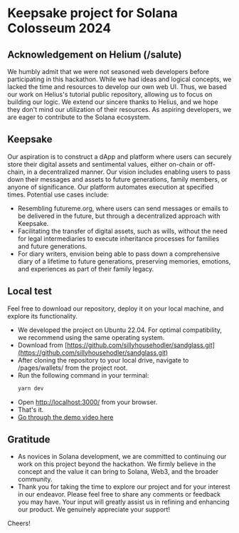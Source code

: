 # Keepsake project for Solana Colosseum 2024
## Acknowledgement on Helium (/salute)
We humbly admit that we were not seasoned web developers before participating in this hackathon. While we had ideas and logical concepts, we lacked the time and resources to develop our own web UI. Thus, we based our work on Helius's tutorial public repository, allowing us to focus on building our logic. We extend our sincere thanks to Helius, and we hope they don't mind our utilization of their resources. As aspiring developers, we are eager to contribute to the Solana ecosystem.

## Keepsake
Our aspiration is to construct a dApp and platform where users can securely store their digital assets and sentimental values, either on-chain or off-chain, in a decentralized manner. Our vision includes enabling users to pass down their messages and assets to future generations, family members, or anyone of significance. Our platform automates execution at specified times. Potential use cases include:
- Resembling futureme.org, where users can send messages or emails to be delivered in the future, but through a decentralized approach with Keepsake.
- Facilitating the transfer of digital assets, such as wills, without the need for legal intermediaries to execute inheritance processes for families and future generations.
- For diary writers, envision being able to pass down a comprehensive diary of a lifetime to future generations, preserving memories, emotions, and experiences as part of their family legacy.

## Local test
Feel free to download our repository, deploy it on your local machine, and explore its functionality.
- We developed the project on Ubuntu 22.04. For optimal compatibility, we recommend using the same operating system.
- Download from [https://github.com/sillyhousehodler/sandglass.git](https://github.com/sillyhousehodler/sandglass.git)
- After cloning the repository to your local drive, navigate to /pages/wallets/ from the project root.
- Run the following command in your terminal:
  ```sh
  yarn dev
  ```
- Open [http://localhost:3000/](http://localhost:3000/) from your browser.
- That's it.
- [Go through the demo video here](https://www.youtube.com/watch?v=aXWSvghyrFo)

## Gratitude
- As novices in Solana development, we are committed to continuing our work on this project beyond the hackathon. We firmly believe in the concept and the value it can bring to Solana, Web3, and the broader community.
- Thank you for taking the time to explore our project and for your interest in our endeavor. Please feel free to share any comments or feedback you may have. Your input will greatly assist us in refining and enhancing our product. We genuinely appreciate your support!

Cheers!
